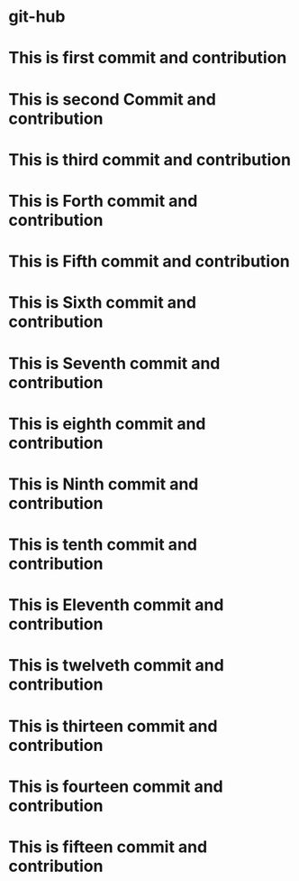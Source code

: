 # git-hub
# This is first commit and contribution
# This is second Commit and contribution
# This is third commit and contribution
# This is Forth commit and contribution
# This is Fifth commit and contribution
# This is Sixth commit and contribution
# This is Seventh commit and contribution
# This is eighth commit and contribution
# This is Ninth commit and contribution
# This is tenth commit and contribution
# This is Eleventh commit and contribution
# This is twelveth commit and contribution
# This is thirteen commit and contribution
# This is fourteen commit and contribution
# This is fifteen commit and contribution
